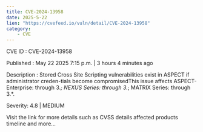 ```yaml
---
title: CVE-2024-13958
date: 2025-5-22
lien: "https://cvefeed.io/vuln/detail/CVE-2024-13958"
category:
    - CVE
---
```


CVE ID : CVE-2024-13958

Published :  May 22
2025
7:15 p.m. | 3 hours
4 minutes ago

Description : Stored Cross Site Scripting vulnerabilities exist in ASPECT if administrator creden-tials become compromisedThis issue affects ASPECT-Enterprise: through 3.*; NEXUS Series: through 3.*; MATRIX Series: through 3.*.

Severity: 4.8 | MEDIUM

Visit the link for more details
such as CVSS details
affected products
timeline
and more...
